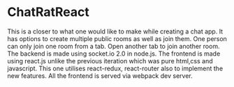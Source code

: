 # ChatRatReact
This is a closer to what one would like to make while creating a chat app. It has options to create multiple public rooms as well as join them. One person can only join one room from a tab. Open another tab to join another room. The backend is made using socket.io 2.0 in node.js. The frontend is made using react.js unlike the previous iteration which was pure html,css and javascript. This one utilises react-redux, react-router also to implement the new features. All the frontend is served via webpack dev server. 
